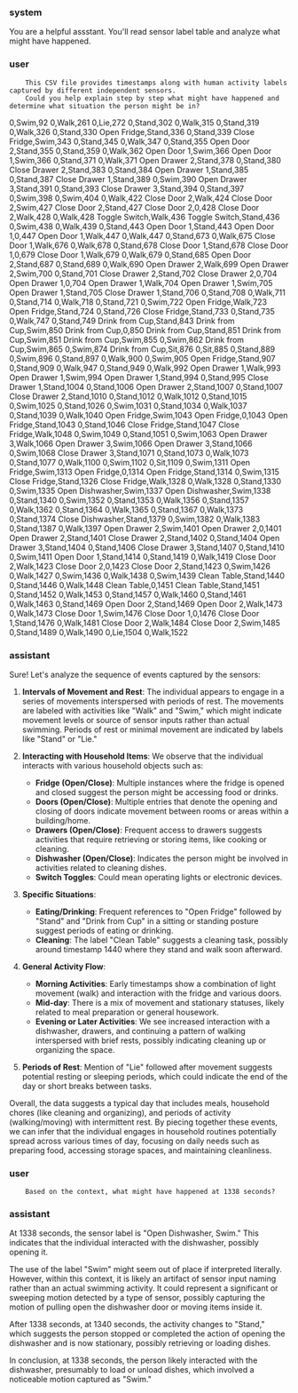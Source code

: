 ### system
You are a helpful assstant. You'll read sensor label table and analyze what might have happened.
### user

        This CSV file provides timestamps along with human activity labels captured by different independent sensors.
        Could you help explain step by step what might have happened and determine what situation the person might be in?
    
0,Swim,92
0,Walk,261
0,Lie,272
0,Stand,302
0,Walk,315
0,Stand,319
0,Walk,326
0,Stand,330
Open Fridge,Stand,336
0,Stand,339
Close Fridge,Swim,343
0,Stand,345
0,Walk,347
0,Stand,355
Open Door 2,Stand,355
0,Stand,359
0,Walk,362
Open Door 1,Swim,366
Open Door 1,Swim,366
0,Stand,371
0,Walk,371
Open Drawer 2,Stand,378
0,Stand,380
Close Drawer 2,Stand,383
0,Stand,384
Open Drawer 1,Stand,385
0,Stand,387
Close Drawer 1,Stand,389
0,Swim,390
Open Drawer 3,Stand,391
0,Stand,393
Close Drawer 3,Stand,394
0,Stand,397
0,Swim,398
0,Swim,404
0,Walk,422
Close Door 2,Walk,424
Close Door 2,Swim,427
Close Door 2,Stand,427
Close Door 2,0,428
Close Door 2,Walk,428
0,Walk,428
Toggle Switch,Walk,436
Toggle Switch,Stand,436
0,Swim,438
0,Walk,439
0,Stand,443
Open Door 1,Stand,443
Open Door 1,0,447
Open Door 1,Walk,447
0,Walk,447
0,Stand,673
0,Walk,675
Close Door 1,Walk,676
0,Walk,678
0,Stand,678
Close Door 1,Stand,678
Close Door 1,0,679
Close Door 1,Walk,679
0,Walk,679
0,Stand,685
Open Door 2,Stand,687
0,Stand,689
0,Walk,690
Open Drawer 2,Walk,699
Open Drawer 2,Swim,700
0,Stand,701
Close Drawer 2,Stand,702
Close Drawer 2,0,704
Open Drawer 1,0,704
Open Drawer 1,Walk,704
Open Drawer 1,Swim,705
Open Drawer 1,Stand,705
Close Drawer 1,Stand,706
0,Stand,708
0,Walk,711
0,Stand,714
0,Walk,718
0,Stand,721
0,Swim,722
Open Fridge,Walk,723
Open Fridge,Stand,724
0,Stand,726
Close Fridge,Stand,733
0,Stand,735
0,Walk,747
0,Stand,749
Drink from Cup,Stand,843
Drink from Cup,Swim,850
Drink from Cup,0,850
Drink from Cup,Stand,851
Drink from Cup,Swim,851
Drink from Cup,Swim,855
0,Swim,862
Drink from Cup,Swim,865
0,Swim,874
Drink from Cup,Sit,876
0,Sit,885
0,Stand,889
0,Swim,896
0,Stand,897
0,Walk,900
0,Swim,905
Open Fridge,Stand,907
0,Stand,909
0,Walk,947
0,Stand,949
0,Walk,992
Open Drawer 1,Walk,993
Open Drawer 1,Swim,994
Open Drawer 1,Stand,994
0,Stand,995
Close Drawer 1,Stand,1004
0,Stand,1006
Open Drawer 2,Stand,1007
0,Stand,1007
Close Drawer 2,Stand,1010
0,Stand,1012
0,Walk,1012
0,Stand,1015
0,Swim,1025
0,Stand,1026
0,Swim,1031
0,Stand,1034
0,Walk,1037
0,Stand,1039
0,Walk,1040
Open Fridge,Swim,1043
Open Fridge,0,1043
Open Fridge,Stand,1043
0,Stand,1046
Close Fridge,Stand,1047
Close Fridge,Walk,1048
0,Swim,1049
0,Stand,1051
0,Swim,1063
Open Drawer 3,Walk,1066
Open Drawer 3,Swim,1066
Open Drawer 3,Stand,1066
0,Swim,1068
Close Drawer 3,Stand,1071
0,Stand,1073
0,Walk,1073
0,Stand,1077
0,Walk,1100
0,Swim,1102
0,Sit,1109
0,Swim,1311
Open Fridge,Swim,1313
Open Fridge,0,1314
Open Fridge,Stand,1314
0,Swim,1315
Close Fridge,Stand,1326
Close Fridge,Walk,1328
0,Walk,1328
0,Stand,1330
0,Swim,1335
Open Dishwasher,Swim,1337
Open Dishwasher,Swim,1338
0,Stand,1340
0,Swim,1352
0,Stand,1353
0,Walk,1356
0,Stand,1357
0,Walk,1362
0,Stand,1364
0,Walk,1365
0,Stand,1367
0,Walk,1373
0,Stand,1374
Close Dishwasher,Stand,1379
0,Swim,1382
0,Walk,1383
0,Stand,1387
0,Walk,1397
Open Drawer 2,Swim,1401
Open Drawer 2,0,1401
Open Drawer 2,Stand,1401
Close Drawer 2,Stand,1402
0,Stand,1404
Open Drawer 3,Stand,1404
0,Stand,1406
Close Drawer 3,Stand,1407
0,Stand,1410
0,Swim,1411
Open Door 1,Stand,1414
0,Stand,1419
0,Walk,1419
Close Door 2,Walk,1423
Close Door 2,0,1423
Close Door 2,Stand,1423
0,Swim,1426
0,Walk,1427
0,Swim,1436
0,Walk,1438
0,Swim,1439
Clean Table,Stand,1440
0,Stand,1446
0,Walk,1448
Clean Table,0,1451
Clean Table,Stand,1451
0,Stand,1452
0,Walk,1453
0,Stand,1457
0,Walk,1460
0,Stand,1461
0,Walk,1463
0,Stand,1469
Open Door 2,Stand,1469
Open Door 2,Walk,1473
0,Walk,1473
Close Door 1,Swim,1476
Close Door 1,0,1476
Close Door 1,Stand,1476
0,Walk,1481
Close Door 2,Walk,1484
Close Door 2,Swim,1485
0,Stand,1489
0,Walk,1490
0,Lie,1504
0,Walk,1522

### assistant
Sure! Let's analyze the sequence of events captured by the sensors:

1. **Intervals of Movement and Rest**: The individual appears to engage in a series of movements interspersed with periods of rest. The movements are labeled with activities like "Walk" and "Swim," which might indicate movement levels or source of sensor inputs rather than actual swimming. Periods of rest or minimal movement are indicated by labels like "Stand" or "Lie."

2. **Interacting with Household Items**: We observe that the individual interacts with various household objects such as:
   - **Fridge (Open/Close)**: Multiple instances where the fridge is opened and closed suggest the person might be accessing food or drinks.
   - **Doors (Open/Close)**: Multiple entries that denote the opening and closing of doors indicate movement between rooms or areas within a building/home.
   - **Drawers (Open/Close)**: Frequent access to drawers suggests activities that require retrieving or storing items, like cooking or cleaning.
   - **Dishwasher (Open/Close)**: Indicates the person might be involved in activities related to cleaning dishes.
   - **Switch Toggles**: Could mean operating lights or electronic devices.

3. **Specific Situations**:
   - **Eating/Drinking**: Frequent references to "Open Fridge" followed by "Stand" and "Drink from Cup" in a sitting or standing posture suggest periods of eating or drinking.
   - **Cleaning**: The label "Clean Table" suggests a cleaning task, possibly around timestamp 1440 where they stand and walk soon afterward.
   
4. **General Activity Flow**:
   - **Morning Activities**: Early timestamps show a combination of light movement (walk) and interaction with the fridge and various doors.
   - **Mid-day**: There is a mix of movement and stationary statuses, likely related to meal preparation or general housework.
   - **Evening or Later Activities**: We see increased interaction with a dishwasher, drawers, and continuing a pattern of walking interspersed with brief rests, possibly indicating cleaning up or organizing the space.

5. **Periods of Rest**: Mention of "Lie" followed after movement suggests potential resting or sleeping periods, which could indicate the end of the day or short breaks between tasks. 

Overall, the data suggests a typical day that includes meals, household chores (like cleaning and organizing), and periods of activity (walking/moving) with intermittent rest. By piecing together these events, we can infer that the individual engages in household routines potentially spread across various times of day, focusing on daily needs such as preparing food, accessing storage spaces, and maintaining cleanliness.
### user

        Based on the context, what might have happened at 1338 seconds?
    
### assistant
At 1338 seconds, the sensor label is "Open Dishwasher, Swim." This indicates that the individual interacted with the dishwasher, possibly opening it.

The use of the label "Swim" might seem out of place if interpreted literally. However, within this context, it is likely an artifact of sensor input naming rather than an actual swimming activity. It could represent a significant or sweeping motion detected by a type of sensor, possibly capturing the motion of pulling open the dishwasher door or moving items inside it.

After 1338 seconds, at 1340 seconds, the activity changes to "Stand," which suggests the person stopped or completed the action of opening the dishwasher and is now stationary, possibly retrieving or loading dishes.

In conclusion, at 1338 seconds, the person likely interacted with the dishwasher, presumably to load or unload dishes, which involved a noticeable motion captured as "Swim."
